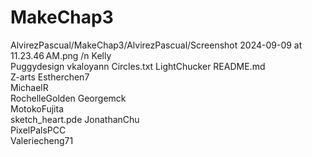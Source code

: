 # MakeChap3

AlvirezPascual/MakeChap3/AlvirezPascual/Screenshot 2024-09-09 at 11.23.46 AM.png
/n
Kelly
<br />
Puggydesign
vkaloyann
Circles.txt
LightChucker
README.md         
Z-arts
Estherchen7     
MichaelR      
RochelleGolden
Georgemck       
MotokoFujita  
sketch_heart.pde
JonathanChu     
PixelPalsPCC  
Valeriecheng71
